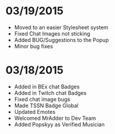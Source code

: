 # 03/19/2015
* Moved to an easier Stylesheet system
* Fixed Chat Images not sticking
* Added BUG/Suggestions to the Popup
* Minor bug fixes

# 03/18/2015
* Added in BEx chat Badges
* Added in Twitch chat Badges
* Fixed chat image bugs
* Made TSSN Badge Global
* Updated Emotes
* Welcomed MrAdder to Dev Team
* Added Popskyy as Verified Musician
